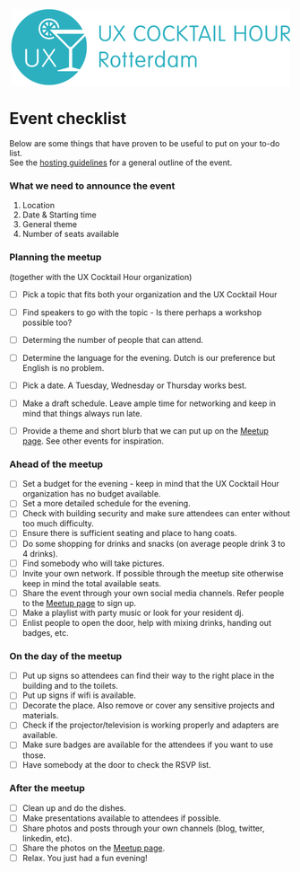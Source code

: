 <p align="center"><img src="/identity/ux_cocktail_hour_logo_text_v02.png" width=499 height=136 alt="UX Cocktail Hour Rotterdam logo"></p>

# Event checklist
Below are some things that have proven to be useful to put on your to-do list. <br/>See the [hosting guidelines](/hosting-guidelines.md) for a general outline of the event.

### What we need to announce the event

1. Location
2. Date & Starting time
3. General theme
4. Number of seats available

### Planning the meetup

(together with the UX Cocktail Hour organization)
- [ ] Pick a topic that fits both your organization and the UX Cocktail Hour
- [ ] Find speakers to go with the topic - Is there perhaps a workshop possible too?
- [ ] Determing the number of people that can attend.
- [ ] Determine the language for the evening. Dutch is our preference but English is no problem.
- [ ] Pick a date. A Tuesday, Wednesday or Thursday works best.
- [ ] Make a draft schedule. Leave ample time for networking and keep in mind that things always run late.
- [ ] Provide a theme and short blurb that we can put up on the [Meetup page](https://www.meetup.com/Rotterdam-UX-Cocktail-Hours/). See other events for inspiration.



### Ahead of the meetup

- [ ] Set a budget for the evening - keep in mind that the UX Cocktail Hour organization has no budget available.
- [ ] Set a more detailed schedule for the evening.
- [ ] Check with building security and make sure attendees can enter without too much difficulty.
- [ ] Ensure there is sufficient seating and place to hang coats.
- [ ] Do some shopping for drinks and snacks (on average people drink 3 to 4 drinks).
- [ ] Find somebody who will take pictures.
- [ ] Invite your own network. If possible through the meetup site otherwise keep in mind the total available seats.
- [ ] Share the event through your own social media channels. Refer people to the [Meetup page](https://www.meetup.com/Rotterdam-UX-Cocktail-Hours/) to sign up.
- [ ] Make a playlist with party music or look for your resident dj.
- [ ] Enlist people to open the door, help with mixing drinks, handing out badges, etc.

### On the day of the meetup

- [ ] Put up signs so attendees can find their way to the right place in the building and to the toilets.
- [ ] Put up signs if wifi is available.
- [ ] Decorate the place. Also remove or cover any sensitive projects and materials.
- [ ] Check if the projector/television is working properly and adapters are available.
- [ ] Make sure badges are available for the attendees if you want to use those.
- [ ] Have somebody at the door to check the RSVP list.

### After the meetup

- [ ] Clean up and do the dishes.
- [ ] Make presentations available to attendees if possible.
- [ ] Share photos and posts through your own channels (blog, twitter, linkedin, etc).
- [ ] Share the photos on the [Meetup page](https://www.meetup.com/Rotterdam-UX-Cocktail-Hours/).
- [ ] Relax. You just had a fun evening!